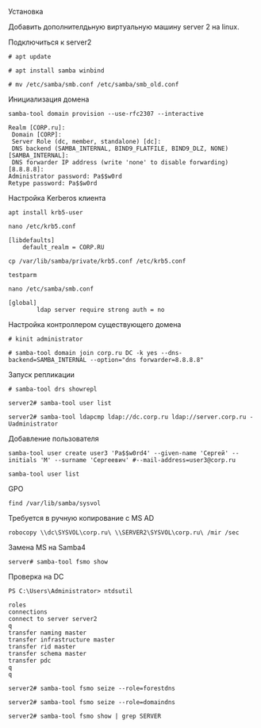 Установка 

Добавить дополнителдьную виртуальную машину server 2 на linux.

Подключиться к server2

```
# apt update

# apt install samba winbind
```
```
# mv /etc/samba/smb.conf /etc/samba/smb_old.conf
```

Инициализация домена
```
samba-tool domain provision --use-rfc2307 --interactive
```
```
Realm [CORP.ru]:
 Domain [CORP]:
 Server Role (dc, member, standalone) [dc]:
 DNS backend (SAMBA_INTERNAL, BIND9_FLATFILE, BIND9_DLZ, NONE) [SAMBA_INTERNAL]:
 DNS forwarder IP address (write 'none' to disable forwarding) [8.8.8.8]:
Administrator password: Pa$$w0rd
Retype password: Pa$$w0rd
```
Настройка Kerberos клиента
```
apt install krb5-user
```

```
nano /etc/krb5.conf
```
```
[libdefaults]
    default_realm = CORP.RU
```

```
cp /var/lib/samba/private/krb5.conf /etc/krb5.conf
```
```
testparm
```
```
nano /etc/samba/smb.conf
```
```
[global]
        ldap server require strong auth = no
```

Настройка контроллером существующего домена

```
# kinit administrator
```
```
# samba-tool domain join corp.ru DC -k yes --dns-backend=SAMBA_INTERNAL --option="dns forwarder=8.8.8.8"
```

Запуск репликации
```
# samba-tool drs showrepl
```
```
server2# samba-tool user list
```
```
server2# samba-tool ldapcmp ldap://dc.corp.ru ldap://server.corp.ru -Uadministrator
```
Добавление пользователя
```
samba-tool user create user3 'Pa$$w0rd4' --given-name 'Сергей' --initials 'М' --surname 'Сергеевич' #--mail-address=user3@corp.ru
```
```
samba-tool user list
```

GPO
```
find /var/lib/samba/sysvol
```
Требуется в ручную копирование с MS AD
```
robocopy \\dc\SYSVOL\corp.ru\ \\SERVER2\SYSVOL\corp.ru\ /mir /sec
```
Замена MS на Samba4

```
server# samba-tool fsmo show
```


Проверка на DC
```
PS C:\Users\Administrator> ntdsutil
```
```
roles
connections
connect to server server2
q
transfer naming master
transfer infrastructure master
transfer rid master
transfer schema master
transfer pdc
q
q
```

```
server2# samba-tool fsmo seize --role=forestdns

server2# samba-tool fsmo seize --role=domaindns

server2# samba-tool fsmo show | grep SERVER
```

